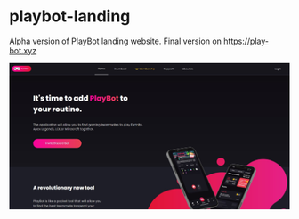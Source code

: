 # playbot-landing

Alpha version of PlayBot landing website.
Final version on https://play-bot.xyz

<img src="./demo.jpg" />
